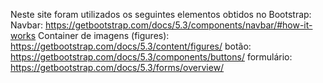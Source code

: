 Neste site foram utilizados os seguintes elementos obtidos no Bootstrap:
Navbar: https://getbootstrap.com/docs/5.3/components/navbar/#how-it-works
Container de imagens (figures): https://getbootstrap.com/docs/5.3/content/figures/
botão: https://getbootstrap.com/docs/5.3/components/buttons/
formulário: https://getbootstrap.com/docs/5.3/forms/overview/
